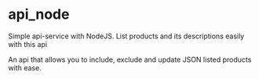 # api_node
Simple api-service with NodeJS. List products and its descriptions easily with this api


An api that allows you to include, exclude and update JSON listed products with ease.
